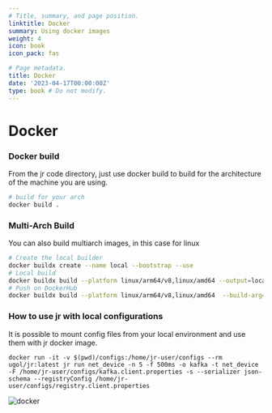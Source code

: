 ```yaml
---
# Title, summary, and page position.
linktitle: Docker
summary: Using docker images
weight: 4
icon: book
icon_pack: fas

# Page metadata.
title: Docker
date: '2023-04-17T00:00:00Z'
type: book # Do not modify.
---
```


# Docker

### Docker build

From the jr code directory, just use docker build to build for the architecture of the machine you are using.
```bash
# build for your arch 
docker build .
```

### Multi-Arch Build

You can also build multiarch images, in this case for linux

```bash
# Create the local builder 
docker buildx create --name local --bootstrap --use
# Local build 
docker buildx build --platform linux/arm64/v8,linux/amd64 --output=local -t jr:latest .
# Push on DockerHub
docker buildx build --platform linux/arm64/v8,linux/amd64  --build-arg=USER="$(whoami)" --build-arg="0.1.0"  --push -t ugol/jr:latest .
```

### How to use jr with local configurations

It is possible to mount config files from your local environment and use them with jr docker image.

```
docker run -it -v $(pwd)/configs:/home/jr-user/configs --rm ugol/jr:latest jr run net_device -n 5 -f 500ms -o kafka -t net_device -F /home/jr-user/configs/kafka.client.properties -s --serializer json-schema --registryConfig /home/jr-user/configs/registry.client.properties
```
![docker](https://user-images.githubusercontent.com/89472/230502463-cb6faaf8-fcf1-48c4-a571-031d46725cc1.gif)
